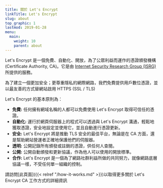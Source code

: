```yaml
---
title: 關於 Let's Encrypt
linkTitle: Let's Encrypt
slug: about
top_graphic: 1
lastmod: 2019-01-28
menu:
  main:
    weight: 10
    parent: about
---
```


Let's Encrypt 是一個免費、自動化、開放，為了公眾利益而運作的憑證頒發機構 (Certificate Authority, CA)。它是由 [Internet Security Research Group (ISRG)](https://www.abetterinternet.org/) 所提供的服務。

為了建立一個更加安全；更尊重隱私的網際網路，我們免費提供用戶數位憑證，並以最友善的方式替網站啟用 HTTPS (SSL / TLS) 

Let's Encrypt 的基本原則為：

* <strong>免費:</strong> 任何擁有網域名稱的人都可以免費使用 Let's Encrypt 取得可信任的憑證。
* <strong>自動化:</strong> 運行於網頁伺服器上的程式可以透過與 Let's Encrypt 溝通，輕鬆地獲取憑證，安全地設定並使用它，並且自動進行憑證更新。
* <strong>安全:</strong> Let's Encrypt 將是推動 TLS 安全的最佳平台，無論是在 CA 方面，還是幫助網站營運者正確地保護他們的伺服器。
* <strong>透明:</strong> 公開記錄所有頒發或註銷的憑證，供任何人查閱。
* <strong>公開:</strong> 公開自動頒發和更新協議，作為他人可以使用的開放標準。
* <strong>合作:</strong> Let's Encrypt 是一個為了網路社群利益所做的共同努力，就像網路底層協議一樣，不受任何單一組織的控制。

請訪問[此頁面]({{< relref "/how-it-works.md" >}})以取得更多關於 Let's Encrypt CA 工作方式的詳細資訊